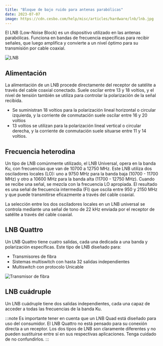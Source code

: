 ```yaml
---
title: "Bloque de bajo ruido para antenas parabólicas"
date: 2023-07-07
image: https://cdn.cesbo.com/help/misc/articles/hardware/lnb/lnb.jpg
---
```


El LNB (Low-Noise Block) es un dispositivo utilizado en las antenas parabólicas. Funciona en bandas de frecuencia específicas para recibir señales, que luego amplifica y convierte a un nivel óptimo para su transmisión por cable coaxial.

![LNB](https://cdn.cesbo.com/help/misc/articles/hardware/lnb/lnb.jpg)

## Alimentación[](https://help.cesbo.com/misc/articles/hardware/lnb#power-supply)

La alimentación de un LNB procede directamente del receptor de satélite a través del cable coaxial conectado. Suele oscilar entre 13 y 18 voltios, y el nivel de tensión también se utiliza para controlar la polarización de la señal recibida.

- Se suministran 18 voltios para la polarización lineal horizontal o circular izquierda, y la corriente de conmutación suele oscilar entre 16 y 20 voltios
- 13 voltios se utilizan para la polarización lineal vertical o circular derecha, y la corriente de conmutación suele situarse entre 11 y 14 voltios.

## Frecuencia heterodina[](https://help.cesbo.com/misc/articles/hardware/lnb#heterodyne-frequency)

Un tipo de LNB comúnmente utilizado, el LNB Universal, opera en la banda Ku, con frecuencias que van de 10700 a 12750 MHz. Este LNB utiliza dos osciladores locales (LO): uno a 9750 MHz para la banda baja (10700 - 11700 MHz) y otro a 10600 MHz para la banda alta (11700 - 12750 MHz). Cuando se recibe una señal, se mezcla con la frecuencia LO apropiada. El resultado es una señal de frecuencia intermedia (FI) que oscila entre 950 y 2150 MHz y que puede transmitirse eficazmente a través del cable coaxial.

La selección entre los dos osciladores locales en un LNB universal se controla mediante una señal de tono de 22 kHz enviada por el receptor de satélite a través del cable coaxial.

## LNB Quattro[](https://help.cesbo.com/misc/articles/hardware/lnb#quattro-lnb)

Un LNB Quattro tiene cuatro salidas, cada una dedicada a una banda y polarización específicas. Este tipo de LNB diseñado para:

- Transmisores de fibra
- Sistemas multiswitch con hasta 32 salidas independientes
- Multiswitch con protocolo Unicable

![Transmisor de fibra](https://cdn.cesbo.com/help/misc/articles/hardware/lnb/fiber.png)

## LNB cuádruple[](https://help.cesbo.com/misc/articles/hardware/lnb#quad-lnb)

Un LNB cuádruple tiene dos salidas independientes, cada una capaz de acceder a todas las frecuencias de la banda Ku.

:::note
Es importante tener en cuenta que un LNB Quad está diseñado para uso del consumidor. El LNB Quattro no está pensado para su conexión directa a un receptor. Los dos tipos de LNB son claramente diferentes y no pueden sustituirse entre sí en sus respectivas aplicaciones. Tenga cuidado de no confundirlos.
:::
